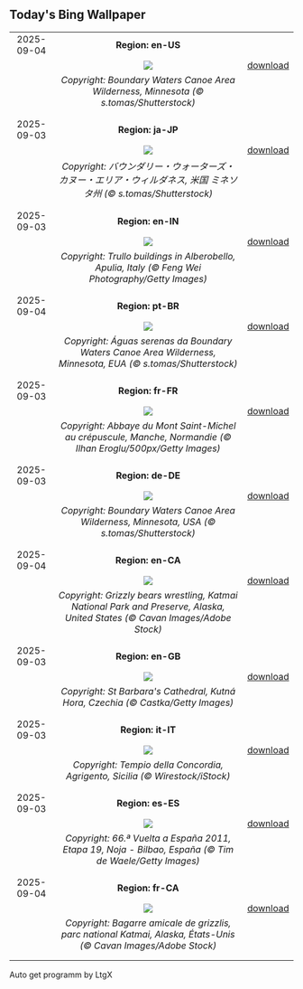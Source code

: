 ## Today's Bing Wallpaper
|      |      |      |
| :----: | :----: | :----: |
|2025-09-04|**Region: en-US**||
||![](https://www.bing.com/th?id=OHR.MinnesotaWaters_EN-US4282198656_UHD.jpg&pid=hp&w=1152&h=648&rs=1&c=4)| [download](https://www.bing.com/th?id=OHR.MinnesotaWaters_EN-US4282198656_UHD.jpg)|
||*Copyright: Boundary Waters Canoe Area Wilderness, Minnesota (© s.tomas/Shutterstock)*
||
|||
|2025-09-03|**Region: ja-JP**||
||![](https://www.bing.com/th?id=OHR.MinnesotaWaters_JA-JP5876109313_UHD.jpg&pid=hp&w=1152&h=648&rs=1&c=4)| [download](https://www.bing.com/th?id=OHR.MinnesotaWaters_JA-JP5876109313_UHD.jpg)|
||*Copyright: バウンダリー・ウォーターズ・カヌー・エリア・ウィルダネス, 米国 ミネソタ州 (© s.tomas/Shutterstock)*
||
|||
|2025-09-03|**Region: en-IN**||
||![](https://www.bing.com/th?id=OHR.TrulliHouses_EN-IN4494179096_UHD.jpg&pid=hp&w=1152&h=648&rs=1&c=4)| [download](https://www.bing.com/th?id=OHR.TrulliHouses_EN-IN4494179096_UHD.jpg)|
||*Copyright: Trullo buildings in Alberobello, Apulia, Italy (© Feng Wei Photography/Getty Images)*
||
|||
|2025-09-04|**Region: pt-BR**||
||![](https://www.bing.com/th?id=OHR.MinnesotaWaters_PT-BR7389411612_UHD.jpg&pid=hp&w=1152&h=648&rs=1&c=4)| [download](https://www.bing.com/th?id=OHR.MinnesotaWaters_PT-BR7389411612_UHD.jpg)|
||*Copyright: Águas serenas da Boundary Waters Canoe Area Wilderness, Minnesota, EUA (© s.tomas/Shutterstock)*
||
|||
|2025-09-03|**Region: fr-FR**||
||![](https://www.bing.com/th?id=OHR.MontSaintMichel_FR-FR8463268794_UHD.jpg&pid=hp&w=1152&h=648&rs=1&c=4)| [download](https://www.bing.com/th?id=OHR.MontSaintMichel_FR-FR8463268794_UHD.jpg)|
||*Copyright: Abbaye du Mont Saint-Michel au crépuscule, Manche, Normandie (© Ilhan Eroglu/500px/Getty Images)*
||
|||
|2025-09-03|**Region: de-DE**||
||![](https://www.bing.com/th?id=OHR.MinnesotaWaters_DE-DE6807349928_UHD.jpg&pid=hp&w=1152&h=648&rs=1&c=4)| [download](https://www.bing.com/th?id=OHR.MinnesotaWaters_DE-DE6807349928_UHD.jpg)|
||*Copyright: Boundary Waters Canoe Area Wilderness, Minnesota, USA (© s.tomas/Shutterstock)*
||
|||
|2025-09-04|**Region: en-CA**||
||![](https://www.bing.com/th?id=OHR.WrestlingBears_EN-CA6711958224_UHD.jpg&pid=hp&w=1152&h=648&rs=1&c=4)| [download](https://www.bing.com/th?id=OHR.WrestlingBears_EN-CA6711958224_UHD.jpg)|
||*Copyright: Grizzly bears wrestling, Katmai National Park and Preserve, Alaska, United States (© Cavan Images/Adobe Stock)*
||
|||
|2025-09-03|**Region: en-GB**||
||![](https://www.bing.com/th?id=OHR.SaintBarbaras_EN-GB0842695883_UHD.jpg&pid=hp&w=1152&h=648&rs=1&c=4)| [download](https://www.bing.com/th?id=OHR.SaintBarbaras_EN-GB0842695883_UHD.jpg)|
||*Copyright: St Barbara's Cathedral, Kutná Hora, Czechia (© Castka/Getty Images)*
||
|||
|2025-09-03|**Region: it-IT**||
||![](https://www.bing.com/th?id=OHR.AgrigentoSicilia_IT-IT0162455126_UHD.jpg&pid=hp&w=1152&h=648&rs=1&c=4)| [download](https://www.bing.com/th?id=OHR.AgrigentoSicilia_IT-IT0162455126_UHD.jpg)|
||*Copyright: Tempio della Concordia, Agrigento, Sicilia (© Wirestock/iStock)*
||
|||
|2025-09-03|**Region: es-ES**||
||![](https://www.bing.com/th?id=OHR.LaVueltaBilbao_ES-ES0567019335_UHD.jpg&pid=hp&w=1152&h=648&rs=1&c=4)| [download](https://www.bing.com/th?id=OHR.LaVueltaBilbao_ES-ES0567019335_UHD.jpg)|
||*Copyright: 66.ª Vuelta a España 2011, Etapa 19, Noja - Bilbao, España (© Tim de Waele/Getty Images)*
||
|||
|2025-09-04|**Region: fr-CA**||
||![](https://www.bing.com/th?id=OHR.WrestlingBears_FR-CA4913260045_UHD.jpg&pid=hp&w=1152&h=648&rs=1&c=4)| [download](https://www.bing.com/th?id=OHR.WrestlingBears_FR-CA4913260045_UHD.jpg)|
||*Copyright: Bagarre amicale de grizzlis, parc national Katmai, Alaska, États-Unis (© Cavan Images/Adobe Stock)*
||
|||

Auto get programm by LtgX
